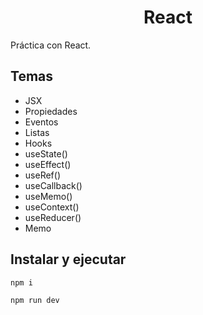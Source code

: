 <h1 align="center">React</h1>

Práctica con React.

## Temas

- JSX
- Propiedades
- Eventos
- Listas
- Hooks
- useState()
- useEffect()
- useRef()
- useCallback()
- useMemo()
- useContext()
- useReducer()
- Memo

## Instalar y ejecutar

```bash
npm i
```

```bash
npm run dev
```